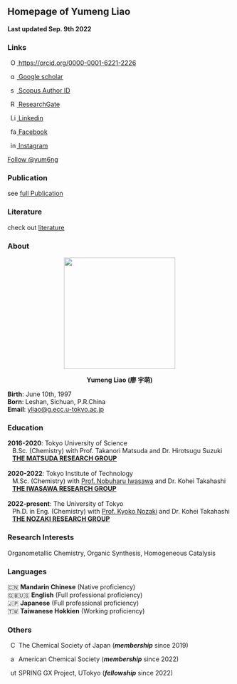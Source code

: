 ## Homepage of Yumeng Liao

**Last updated Sep. 9th 2022** <br>

### Links

<a
    id="cy-effective-orcid-url"
    class="underline"
     href="https://orcid.org/0000-0001-6221-2226"
     target="orcid.widget"
     rel="me noopener noreferrer"
     style="vertical-align: top">
     <img
        src="https://upload.wikimedia.org/wikipedia/commons/0/06/ORCID_iD.svg"
        style="width: 1em; margin-inline-start: 0.5em"
        alt="ORCID iD icon"/>
      https://orcid.org/0000-0001-6221-2226
    </a>

<a
    id="cy-effective-google-scholar-url"
    class="underline"
     href="https://scholar.google.com.tw/citations?user=KgKjnY8AAAAJ&hl=zh-TW"
     target="orcid.widget"
     rel="me noopener noreferrer"
     style="vertical-align: top">
     <img
        src="https://upload.wikimedia.org/wikipedia/commons/thumb/c/c7/Google_Scholar_logo.svg/2048px-Google_Scholar_logo.svg.png"
        style="width: 1em; margin-inline-start: 0.5em"
        alt="google-scholar-logo icon"/>
      Google scholar
    </a>

<a
    id="cy-effective-scopus-url"
    class="underline"
     href="https://www.scopus.com/authid/detail.uri?authorId=57273056500"
     target="orcid.widget"
     rel="me noopener noreferrer"
     style="vertical-align: top">
     <img
        src="https://www.brighttalk.com/wp-content/uploads/2019/11/scopus-logo.png"
        style="width: 1em; margin-inline-start: 0.5em"
        alt="scopus-logo icon"/>
      Scopus Author ID
    </a>

<a
    id="cy-effective-researchid-url"
    class="underline"
     href="https://www.researchgate.net/profile/Yumeng-Liao"
     target="orcid.widget"
     rel="me noopener noreferrer"
     style="vertical-align: top">
     <img
        src="https://upload.wikimedia.org/wikipedia/commons/5/5e/ResearchGate_icon_SVG.svg"
        style="width: 1em; margin-inline-start: 0.5em"
        alt="ResearchGate icon"/>
      ResearchGate
    </a>

<a
    id="cy-effective-linkedin-url"
    class="underline"
     href="https://www.linkedin.com/in/yumeng-liao-38b47b129/"
     target="orcid.widget"
     rel="me noopener noreferrer"
     style="vertical-align: top">
     <img
        src="https://upload.wikimedia.org/wikipedia/commons/thumb/f/f8/LinkedIn_icon_circle.svg/72px-LinkedIn_icon_circle.svg.png"
        style="width: 1em; margin-inline-start: 0.5em"
        alt="Linkedin icon"/>
      Linkedin
    </a>

<a
    id="cy-effective-orcid-url"
    class="underline"
     href="https://www.facebook.com/yumeng.liao.31/"
     target="orcid.widget"
     rel="me noopener noreferrer"
     style="vertical-align: top">
     <img
        src="https://upload.wikimedia.org/wikipedia/en/thumb/0/04/Facebook_f_logo_%282021%29.svg/2048px-Facebook_f_logo_%282021%29.svg.png"
        style="width: 1em; margin-inline-start: 0.5em"
        alt="facebook icon"/>
      Facebook
    </a>
    
<a
    id="cy-effective-orcid-url"
    class="underline"
     href="https://www.instagram.com/_noreply/"
     target="orcid.widget"
     rel="me noopener noreferrer"
     style="vertical-align: top">
     <img
        src="https://upload.wikimedia.org/wikipedia/commons/thumb/9/96/Instagram.svg/2048px-Instagram.svg.png"
        style="width: 1em; margin-inline-start: 0.5em"
        alt="instagram iD icon"/>
      Instagram
    </a>


<a href="https://twitter.com/yum6ng?ref_src=twsrc%5Etfw" class="twitter-follow-button" data-show-count="false">Follow @yum6ng</a><script async src="https://platform.twitter.com/widgets.js" charset="utf-8"></script>

<span id="badgeCont421"><script type="text/javascript" src="https://publons.com/mashlets?el=badgeCont421&rid=ABB-1572-2021"></script></span>

### Publication
see [full Publication](https://liaoym0610.github.io/publication)

### Literature
check out [literature](https://liaoym0610.github.io/literature)

### About

<div align=center><img src="https://media-exp2.licdn.com/dms/image/C5103AQFINYqcxCmGDg/profile-displayphoto-shrink_800_800/0/1529855295412?e=1663200000&v=beta&t=cHjEn6ptAE_6oboGaVrPApqncP45UAOf_kO4fTuCYU8" width="250" height="250"><p style="text-align: center"><b>Yumeng Liao (廖 宇萌)</b></p></div>

**Birth**: June 10th, 1997 <br>
**Born**: Leshan, Sichuan, P.R.China <br>
**Email**: yliao@g.ecc.u-tokyo.ac.jp <br>

### Education
**2016-2020**: Tokyo University of Science <br>
&ensp; B.Sc. (Chemistry) with Prof. Takanori Matsuda and Dr. Hirotsugu Suzuki <br>
&ensp; <a href="https://www.rs.tus.ac.jp/mtd/" target="_blank">**THE MATSUDA RESEARCH GROUP**</a> <br><br>
**2020-2022**: Tokyo Institute of Technology <br>
&ensp; M.Sc. (Chemistry) with <a href="https://onlinelibrary.wiley.com/doi/10.1002/anie.201006869" target="_blank">Prof. Nobuharu Iwasawa</a> and Dr. Kohei Takahashi <br>
&ensp; <a href="http://www.chemistry.titech.ac.jp/~iwasawa/index.html" target="_blank">**THE IWASAWA RESEARCH GROUP**</a> <br><br>
**2022-present**: The University of Tokyo <br>
&ensp; Ph.D. in Eng. (Chemistry) with <a href="https://onlinelibrary.wiley.com/doi/10.1002/anie.201204966" target="_blank">Prof. Kyoko Nozaki</a> and Dr. Kohei Takahashi <br>
&ensp; <a href="http://park.itc.u-tokyo.ac.jp/nozakilab/indexE.html" target="_blank">**THE NOZAKI RESEARCH GROUP**</a> <br>

### Research Interests
Organometallic Chemistry, Organic Synthesis, Homogeneous Catalysis

### Languages
🇨🇳 **Mandarin Chinese** (Native proficiency) <br>
🇬🇧🇺🇸 **English** (Full professional proficiency) <br>
🇯🇵 **Japanese** (Full professional proficiency) <br>
🇹🇼 **Taiwanese Hokkien** (Working proficiency)

### Others
<a
    id="cy-effective-CSJ-url"
    class="underline"
     target="csj.widget"
     rel="me noopener noreferrer"
     style="vertical-align: top">
     <img
        src="https://www.chemistry.or.jp/en/aboutus/assets_c/2014/09/nothumb-thumb-640xauto-2139.png"
        style="width: 1em; margin-inline-start: 0.5em"
        alt="CSJ"/>
      The Chemical Society of Japan
    </a> (***membership*** since 2019) <br>
    
<a
    id="cy-effective-ACS-url"
    class="underline"
     target="acs.widget"
     rel="me noopener noreferrer"
     style="vertical-align: top">
     <img
        src="https://upload.wikimedia.org/wikipedia/en/thumb/a/a0/American_Chemical_Society_logo.svg/1200px-American_Chemical_Society_logo.svg.png"
        style="width: 1em; margin-inline-start: 0.5em"
        alt="acs"/>
      American Chemical Society
    </a> (***membership*** since 2022) <br>
    
<a
    id="cy-effective-UT-url"
    class="underline"
     target="ut.widget"
     rel="me noopener noreferrer"
     style="vertical-align: top">
     <img
        src="https://upload.wikimedia.org/wikipedia/commons/thumb/f/f0/UnivOfTokyo_mark.svg/200px-UnivOfTokyo_mark.svg.png"
        style="width: 1em; margin-inline-start: 0.5em"
        alt="ut"/>
      SPRING GX Project, UTokyo
    </a> (***fellowship*** since 2022)
